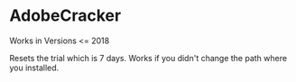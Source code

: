 # AdobeCracker
Works in Versions &lt;= 2018

Resets the trial which is 7 days.
Works if you didn't change the path where you installed.
